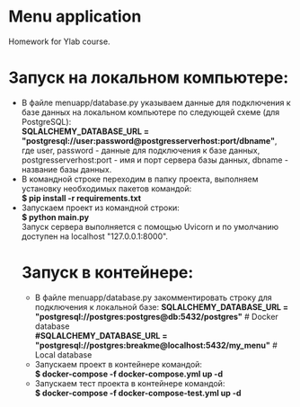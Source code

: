 # Menu application
 Homework for Ylab course.

# Запуск на локальном компьютере:
<ul>
 <li>В файле menuapp/database.py указываем данные для подключения к базе данных на локальном компьютере по следующей схеме (для PostgreSQL):<br>
  <b>SQLALCHEMY_DATABASE_URL = "postgresql://user:password@postgresserverhost:port/dbname"</b>,<br>
  где user, password - данные для подключения к базе данных, postgresserverhost:port - имя и порт сервера базы данных, dbname - название базы данных.</li>
 <li>В командной строке переходим в папку проекта, выполняем установку необходимых пакетов командой:<br>
  <b>$ pip install -r requirements.txt</b></li>
 <li>Запускаем проект из командной строки:<br>
  <b>$ python main.py</b><br>Запуск сервера выполняется с помощью Uvicorn и по умолчанию доступен на localhost "127.0.0.1:8000".</li>
  
 # Запуск в контейнере:
<ul>
 <li>В файле menuapp/database.py закомментировать строку для подключения к локальной базе:
  <b>SQLALCHEMY_DATABASE_URL = "postgresql://postgres:postgres@db:5432/postgres"</b> # Docker database<br>
  <b>#SQLALCHEMY_DATABASE_URL = "postgresql://postgres:breakme@localhost:5432/my_menu"</b> # Local database</li>
 <li>Запускаем проект в контейнере командой:<br>
  <b>$ docker-compose -f docker-compose.yml up -d</b></li>
 <li>Запускаем тест проекта в контейнере командой:<br>
  <b>$ docker-compose -f docker-compose-test.yml up -d</b></li>

